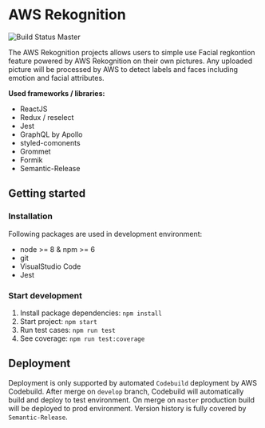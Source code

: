 # AWS Rekognition

![Build Status Master](https://codebuild.us-east-1.amazonaws.com/badges?uuid=eyJlbmNyeXB0ZWREYXRhIjoiVi9hUU9aMjdhVEltbDB0a3RvMjV2ME01bFQ5S29RTVpaRHNpZjRhK3JrNXMvQ1N0VTZyVzBLU25CS0E2UVNpLzRhK25wazlkV0pnN3hvVTMxTVNQaUVJPSIsIml2UGFyYW1ldGVyU3BlYyI6Im80ejZZZENnaU9KVldiWFgiLCJtYXRlcmlhbFNldFNlcmlhbCI6MX0%3D&branch=master)

The AWS Rekognition projects allows users to simple use Facial regkontion feature powered by AWS Rekognition on their own pictures. Any uploaded picture will be processed by AWS to detect labels and faces including emotion and facial attributes.

**Used frameworks / libraries:**
- ReactJS
- Redux / reselect
- Jest
- GraphQL by Apollo
- styled-comonents
- Grommet
- Formik
- Semantic-Release

## Getting started

### Installation
Following packages are used in development environment:
- node >= 8 & npm >= 6
- git
- VisualStudio Code
- Jest

### Start development
1. Install package dependencies: `npm install`
2. Start project: `npm start`
3. Run test cases: `npm run test`
4. See coverage: `npm run test:coverage`

## Deployment

Deployment is only supported by automated `Codebuild` deployment by AWS Codebuild. After merge on `develop` branch, Codebuild will automatically build and deploy to test environment. On merge on `master` production build will be deployed to prod environment. Version history is fully covered by `Semantic-Release`.
